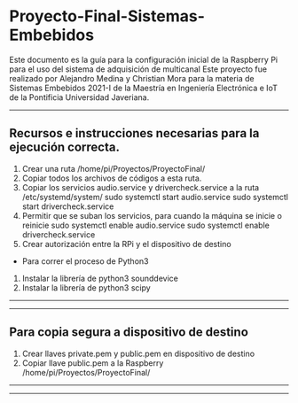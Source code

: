 # Proyecto-Final-Sistemas-Embebidos
Este documento es la guía para la configuración inicial de la Raspberry Pi para el uso del sistema de adquisición de multicanal
Este proyecto fue realizado por Alejandro Medina y Christian Mora para la materia de Sistemas Embebidos 2021-I de la Maestría en Ingeniería Electrónica e IoT de la Pontificia Universidad Javeriana.  

--------------------------------------------------------------
Recursos e instrucciones necesarias para la ejecución correcta. 
--------------------------------------------------------------


1. Crear una ruta /home/pi/Proyectos/ProyectoFinal/
2. Copiar todos los archivos de códigos a esta ruta.
3. Copiar los servicios audio.service y drivercheck.service a la ruta /etc/systemd/system/
sudo systemctl start audio.service
sudo systemctl start drivercheck.service
4. Permitir que se suban los servicios, para cuando la máquina se inicie o reinicie 
sudo systemctl enable audio.service
sudo systemctl enable drivercheck.service
6. Crear autorización entre la RPi y el dispositivo de destino

* Para correr el proceso de Python3

1. Instalar la librería de python3 sounddevice
2. Instalar la librería de python3 scipy
--------------------------------------------------------------
--------------------------------------------------------------
Para copia segura a dispositivo de destino
--------------------------------------------------------------
1. Crear llaves private.pem y public.pem en dispositivo de destino
2. Copiar llave public.pem a la Raspberry /home/pi/Proyectos/ProyectoFinal/
--------------------------------------------------------------
--------------------------------------------------------------
